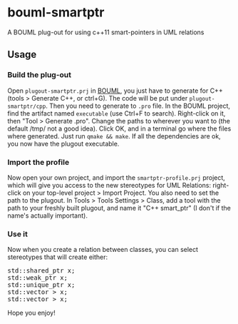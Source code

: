 # bouml-smartptr
A BOUML plug-out for using c++11 smart-pointers in UML relations

## Usage

### Build the plug-out

Open ```plugout-smartptr.prj``` in [BOUML][1], you just have to generate for C++ (tools > Generate C++, or ctrl+G).
The code will be put under ```plugout-smartptr/cpp```.
Then you need to generate to ```.pro``` file. In the BOUML project, find the artifact named ```executable``` (use Ctrl+F to search). Right-click on it, then "Tool > Generate .pro". Change the paths to wherever you want to (the default /tmp/ not a good idea). Click OK, and in a terminal go where the files where generated. Just run ```qmake && make```. If all the dependencies are ok, you now have the plugout executable.

### Import the profile

Now open your own project, and import the ```smartptr-profile.prj``` project, which will give you access to the new stereotypes for UML Relations: right-click on your top-level project > Import Project.
You also need to set the path to the plugout. In Tools > Tools Settings > Class, add a tool with the path to your freshly built plugout, and name it "C++ smart_ptr" (I don't if the name's actually important).

### Use it
Now when you create a relation between classes, you can select stereotypes that will create either:

<pre>
std::shared_ptr<T> x;
std::weak_ptr<T> x;
std::unique_ptr<T> x;
std::vector<std::shared_ptr<T> > x;
std::vector<std::weak_ptr<T> > x;
</pre>

Hope you enjoy!

[1]: https://www.bouml.fr/
